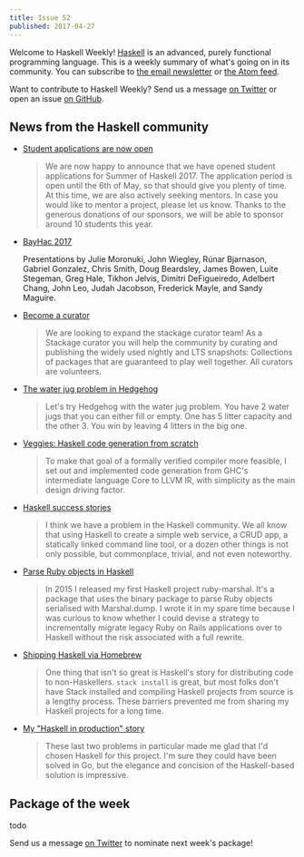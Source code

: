 ```yaml
---
title: Issue 52
published: 2017-04-27
---
```


Welcome to Haskell Weekly!
[Haskell](https://haskell-lang.org) is an advanced, purely functional programming language.
This is a weekly summary of what's going on in its community.
You can subscribe to [the email newsletter](https://news.us10.list-manage.com/subscribe?u=49a6a2e17b12be2c5c4dcb232&id=ffbbbbd930)
or [the Atom feed](/haskell-weekly.atom).

Want to contribute to Haskell Weekly?
Send us a message [on Twitter](https://twitter.com/haskellweekly)
or open an issue [on GitHub](https://github.com/haskellweekly/haskellweekly.github.io).

## News from the Haskell community

-   [Student applications are now open](https://summer.haskell.org/news/2017-04-25-student-applications-open.html)

    > We are now happy to announce that we have opened student applications for Summer of Haskell 2017. The application period is open until the 6th of May, so that should give you plenty of time. At this time, we are also actively seeking mentors. In case you would like to mentor a project, please let us know. Thanks to the generous donations of our sponsors, we will be able to sponsor around 10 students this year.

-   [BayHac 2017](https://www.youtube.com/playlist?list=PL5lgjzYOvyYNchlkMzvDqd1F6gS-COCDo)

    Presentations by Julie Moronuki, John Wiegley, Rúnar Bjarnason, Gabriel Gonzalez, Chris Smith, Doug Beardsley, James Bowen, Luite Stegeman, Greg Hale, Tikhon Jelvis, Dimitri DeFigueiredo, Adelbert Chang, John Leo, Judah Jacobson, Frederick Mayle, and Sandy Maguire.

-   [Become a curator](https://github.com/fpco/stackage/blob/8b9d77980df221f393580438bedb9787f50922fc/become-a-curator.md)

    > We are looking to expand the stackage curator team! As a Stackage curator you will help the community by curating and publishing the widely used nightly and LTS snapshots: Collections of packages that are guaranteed to play well together. All curators are volunteers.

-   [The water jug problem in Hedgehog](http://clrnd.com.ar/posts/2017-04-21-the-water-jug-problem-in-hedgehog.html)

    > Let's try Hedgehog with the water jug problem. You have 2 water jugs that you can either fill or empty. One has 5 litter capacity and the other 3. You win by leaving 4 litters in the big one.

-   [Veggies: Haskell code generation from scratch](https://www.joachim-breitner.de/blog/719-veggies__Haskell_code_generation_from_scratch)

    > To make that goal of a formally verified compiler more feasible, I set out and implemented code generation from GHC's intermediate language Core to LLVM IR, with simplicity as the main design driving factor.

-   [Haskell success stories](https://www.snoyman.com/blog/2017/04/haskell-success-stories)

    > I think we have a problem in the Haskell community. We all know that using Haskell to create a simple web service, a CRUD app, a statically linked command line tool, or a dozen other things is not only possible, but commonplace, trivial, and not even noteworthy.

-   [Parse Ruby objects in Haskell](https://filib.io/posts/2017-04-24-parse-ruby-objects-in-haskell.html)

    > In 2015 I released my first Haskell project ruby-marshal. It's a package that uses the binary package to parse Ruby objects serialised with Marshal.dump. I wrote it in my spare time because I was curious to know whether I could devise a strategy to incrementally migrate legacy Ruby on Rails applications over to Haskell without the risk associated with a full rewrite.

-   [Shipping Haskell via Homebrew](http://chrispenner.ca/post/homebrew-haskell)

    >  One thing that isn't so great is Haskell's story for distributing code to non-Haskellers. `stack install` is great, but most folks don't have Stack installed and compiling Haskell projects from source is a lengthy process. These barriers prevented me from sharing my Haskell projects for a long time.

-   [My "Haskell in production" story](https://medium.com/@djoyner/my-haskell-in-production-story-e48897ed54c)

    > These last two problems in particular made me glad that I'd chosen Haskell for this project. I'm sure they could have been solved in Go, but the elegance and concision of the Haskell-based solution is impressive.

## Package of the week

todo

Send us a message [on Twitter](https://twitter.com/haskellweekly) to nominate next week's package!
